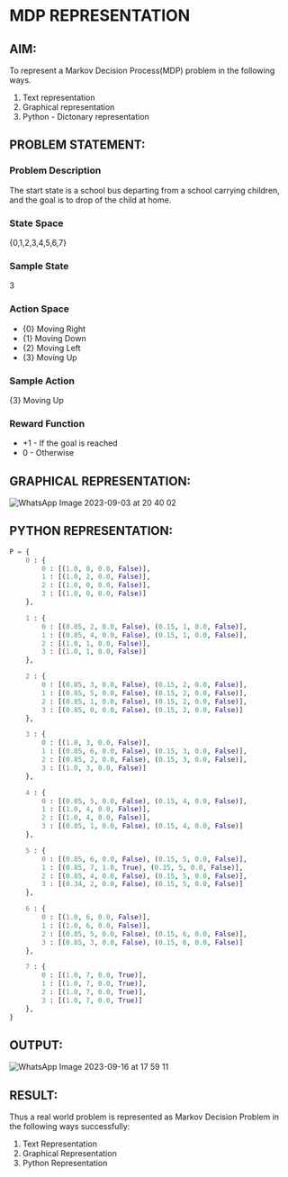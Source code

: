 # MDP REPRESENTATION

## AIM:
To represent a Markov Decision Process(MDP) problem in the following ways.

1. Text representation
2. Graphical representation
3. Python - Dictonary representation

## PROBLEM STATEMENT:

### Problem Description
The start state is a school bus departing from a school carrying children, and the goal is to drop of the child at home.

### State Space
{0,1,2,3,4,5,6,7}

### Sample State
3

### Action Space
* {0} Moving Right
* {1} Moving Down
* {2} Moving Left
* {3} Moving Up

### Sample Action
{3} Moving Up

### Reward Function
* +1 - If the goal is reached
* 0 - Otherwise

## GRAPHICAL REPRESENTATION:
![WhatsApp Image 2023-09-03 at 20 40 02](https://github.com/VaishnaviMariappan/mdp-representation/assets/94169913/5589a508-1dda-4616-b081-35f1a29558f8)


## PYTHON REPRESENTATION:
```python
P = {
    0 : {
        0 : [(1.0, 0, 0.0, False)],
        1 : [(1.0, 2, 0.0, False)],
        2 : [(1.0, 0, 0.0, False)],
        3 : [(1.0, 0, 0.0, False)]
    },

    1 : {
        0 : [(0.85, 2, 0.0, False), (0.15, 1, 0.0, False)],
        1 : [(0.85, 4, 0.0, False), (0.15, 1, 0.0, False)],
        2 : [(1.0, 1, 0.0, False)],
        3 : [(1.0, 1, 0.0, False)]
    },

    2 : {
        0 : [(0.85, 3, 0.0, False), (0.15, 2, 0.0, False)],
        1 : [(0.85, 5, 0.0, False), (0.15, 2, 0.0, False)],
        2 : [(0.85, 1, 0.0, False), (0.15, 2, 0.0, False)],
        3 : [(0.85, 0, 0.0, False), (0.15, 2, 0.0, False)]
    },

    3 : {
        0 : [(1.0, 3, 0.0, False)],
        1 : [(0.85, 6, 0.0, False), (0.15, 3, 0.0, False)],
        2 : [(0.85, 2, 0.0, False), (0.15, 3, 0.0, False)],
        3 : [(1.0, 3, 0.0, False)]
    },

    4 : {
        0 : [(0.85, 5, 0.0, False), (0.15, 4, 0.0, False)],
        1 : [(1.0, 4, 0.0, False)],
        2 : [(1.0, 4, 0.0, False)],
        3 : [(0.85, 1, 0.0, False), (0.15, 4, 0.0, False)]
    },

    5 : {
        0 : [(0.85, 6, 0.0, False), (0.15, 5, 0.0, False)],
        1 : [(0.85, 7, 1.0, True), (0.15, 5, 0.0, False)],
        2 : [(0.85, 4, 0.0, False), (0.15, 5, 0.0, False)],
        3 : [(0.34, 2, 0.0, False), (0.15, 5, 0.0, False)]
    },

    6 : {
        0 : [(1.0, 6, 0.0, False)],
        1 : [(1.0, 6, 0.0, False)],
        2 : [(0.85, 5, 0.0, False), (0.15, 6, 0.0, False)],
        3 : [(0.85, 3, 0.0, False), (0.15, 6, 0.0, False)]
    },

    7 : {
        0 : [(1.0, 7, 0.0, True)],
        1 : [(1.0, 7, 0.0, True)],
        2 : [(1.0, 7, 0.0, True)],
        3 : [(1.0, 7, 0.0, True)]
    },
}
```

## OUTPUT:
![WhatsApp Image 2023-09-16 at 17 59 11](https://github.com/VaishnaviMariappan/mdp-representation/assets/94169913/1bd522b0-1fa8-4667-8306-462b29318cff)


## RESULT:
Thus a real world problem is represented as Markov Decision Problem in the following ways successfully:

1. Text Representation
2. Graphical Representation
3. Python Representation

